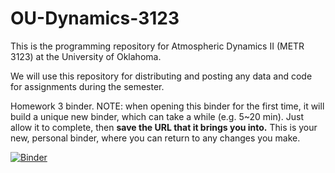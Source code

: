 # OU-Dynamics-3123

This is the programming repository for Atmospheric Dynamics II (METR 3123) at the University of Oklahoma.

We will use this repository for distributing and posting any data and code for assignments during the semester. 

Homework 3 binder.
NOTE: when opening this binder for the first time, it will build a unique new binder, which can take a while (e.g. 5~20 min). Just allow it to complete, then **save the URL that it brings you into.** This is your new, personal binder, where you can return to any changes you make.

[![Binder](https://mybinder.org/badge_logo.svg)](https://mybinder.org/v2/gh/jhruppert/OU-Dynamics-3123/HEAD?labpath=HW3.ipynb)
